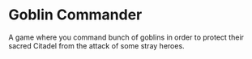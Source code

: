 # Goblin Commander
A game where you command bunch of goblins in order to protect their sacred Citadel from the attack of some stray heroes.
